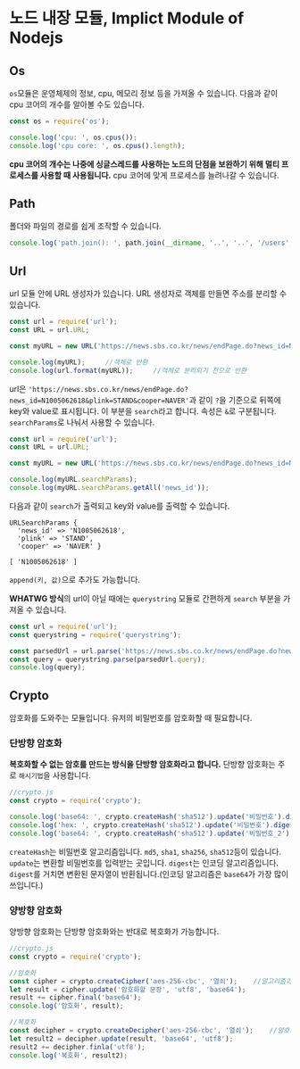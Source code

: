 # 노드 내장 모듈, Implict Module of Nodejs

## Os

`os`모듈은 운영체제의 정보, cpu, 메모리 정보 등을 가져올 수 있습니다. 다음과 같이 cpu 코어의 개수를 알아볼 수도 있습니다.

```javascript
const os = require('os');

console.log('cpu: ', os.cpus());
console.log('cpu core: ', os.cpus().length);
```

**cpu 코어의 개수는 나중에 싱글스레드를 사용하는 노드의 단점을 보완하기 위해 멀티 프로세스를 사용할 때 사용됩니다.** cpu 코어에 맞게 프로세스를 늘려나갈 수 있습니다.



## Path

폴더와 파일의 경로를 쉽게 조작할 수 있습니다. 

```javascript
console.log('path.join(): ', path.join(__dirname, '..', '..', '/users', '.', '/jongseokpark'));
```



## Url

url 모듈 안에 URL 생성자가 있습니다. URL 생성자로 객체를 만들면 주소를 분리할 수 있습니다.

```javascript
const url = require('url');
const URL = url.URL;

const myURL = new URL('https://news.sbs.co.kr/news/endPage.do?news_id=N1005062618&plink=STAND&cooper=NAVER');

console.log(myURL);		//객체로 반환
console.log(url.format(myURL));		//객체로 분리되기 전으로 반환
```

url은 `'https://news.sbs.co.kr/news/endPage.do?news_id=N1005062618&plink=STAND&cooper=NAVER'`과 같이 `?`을 기준으로 뒤쪽에 key와 value로 표시됩니다. 이 부분을 `search`라고 합니다. 속성은 `&`로 구분됩니다. `searchParams`로 나눠서 사용할 수 있습니다.

```javascript
const url = require('url');
const URL = url.URL;

const myURL = new URL('https://news.sbs.co.kr/news/endPage.do?news_id=N1005062618&plink=STAND&cooper=NAVER');

console.log(myURL.searchParams);
console.log(myURL.searchParams.getAll('news_id'));
```

다음과 같이 `search`가 출력되고 key와 value를 출력할 수 있습니다.

```
URLSearchParams {
  'news_id' => 'N1005062618',
  'plink' => 'STAND',
  'cooper' => 'NAVER' }
  
[ 'N1005062618' ]
```

`append(키, 값)`으로 추가도 가능합니다.



**WHATWG 방식**의 url이 아닐 때에는 `querystring` 모듈로 간편하게 `search` 부분을 가져올 수 있습니다.

```javascript
const url = require('url');
const querystring = require('querystring');

const parsedUrl = url.parse('https://news.sbs.co.kr/news/endPage.do?news_id=N1005062618&plink=STAND&cooper=NAVER');
const query = querystring.parse(parsedUrl.query);
console.log(query);


```



## Crypto

암호화를 도와주는 모듈입니다. 유저의 비밀번호를 암호화할 때 필요합니다.

### 단방향 암호화

**복호화할 수 없는 암호를 만드는 방식을 단방향 암호화라고 합니다.** 단방향 암호화는 주로 `해시기법`을 사용합니다.

```javascript
//crypto.js
const crypto = require('crypto');

console.log('base64: ', crypto.createHash('sha512').update('비밀번호').digest('base64'));
console.log('hex: ', crypto.createHash('sha512').update('비밀번호').digest('hex'));
console.log('base64: ', crypto.createHash('sha512').update('비밀번호_2').digest('base64'));
```

`createHash`는 비밀번호 알고리즘입니다. `md5`, `sha1`, `sha256`, `sha512`등이 있습니다. `update`는 변환할 비밀번호를 입력받는 곳입니다. `digest`는 인코딩 알고리즘입니다. `digest`를 거치면 변환된 문자열이 반환됩니다.(인코딩 알고리즘은 `base64`가 가장 많이 쓰입니다.) 

### 양방향 암호화

양방향 암호화는 단방향 암호화와는 반대로 복호화가 가능합니다. 

```javascript
//crypto.js
const crypto = require('crypto');

//암호화
const cipher = crypto.createCipher('aes-256-cbc', '열쇠');	//알고리즘과 복호화를 할 수 있는 키가 들어간다.
let result = cipher.update('암호화할 문장', 'utf8', 'base64');
result += cipher.final('base64');
console.log('암호화', result);

//복호화
const decipher = crypto.createDecipher('aes-256-cbc', '열쇠');	//암호화 키와 같은 키가 들어가야한다.
let result2 = decipher.update(result, 'base64', 'utf8');
result2 += decipher.finla('utf8');
console.log('복호화', result2);
```


